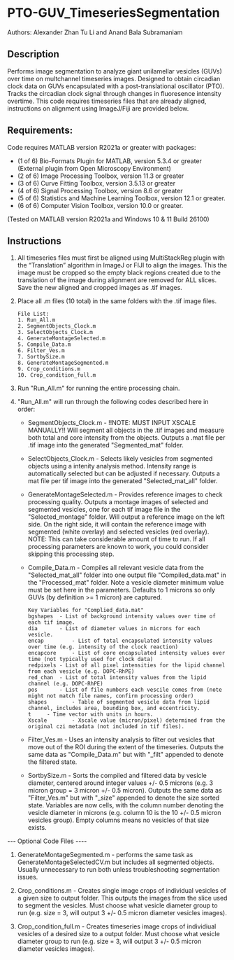 # PTO-GUV_TimeseriesSegmentation

Authors: Alexander Zhan Tu Li and Anand Bala Subramaniam

## Description
Performs image segmentation to analyze giant unilamellar vesicles (GUVs) over time on multchannel timeseries images. Designed to obtain circadian clock data on GUVs encapsulated with a post-translational oscillator (PTO). Tracks the circadian clock signal through changes in fluoresence intensity overtime. This code requires timeseries files that are already aligned, instructions on alignment using ImageJ/Fiji are provided below. 

## Requirements:

Code requires MATLAB version R2021a or greater with packages:
- (1 of 6) Bio-Formats Plugin for MATLAB, version 5.3.4 or greater (External plugin from Open Microscopy Environment)
- (2 of 6) Image Processing Toolbox, version 11.3 or greater
- (3 of 6) Curve Fitting Toolbox, version 3.5.13 or greater
- (4 of 6) Signal Processing Toolbox, version 8.6 or greater
- (5 of 6) Statistics and Machine Learning Toolbox, version 12.1 or greater.
- (6 of 6) Computer Vision Toolbox, version 10.0 or greater.

(Tested on MATLAB version R2021a and Windows 10 & 11 Build 26100)

## Instructions

1. All timeseries files must first be aligned using MultiStackReg plugin with the “Translation” algorithm in ImageJ or FIJI to align the images. This the image must be cropped so the empty black regions created due to the translation of the image during alignment are removed for ALL slices. Save the new aligned and cropped images as .tif images.

2. Place all .m files (10 total) in the same folders with the .tif image files.

    ```
    File List:
    1. Run_All.m
    2. SegmentObjects_Clock.m
    3. SelectObjects_Clock.m
    4. GenerateMontageSelected.m
    5. Compile_Data.m
    6. Filter_Ves.m
    7. SortbySize.m
    8. GenerateMontageSegmented.m
    9. Crop_conditions.m
    10. Crop_condition_full.m
    ```

3. Run "Run_All.m" for running the entire processing chain.

4. "Run_All.m" will run through the following codes described here in order:

    - SegmentObjects_Clock.m - !!NOTE: MUST INPUT XSCALE MANUALLY!! Will segment all objects in the .tif images and measure both total and core intensity from the objects. Outputs a .mat file per .tif image into the generated "Segmented_mat" folder.

    - SelectObjects_Clock.m - Selects likely vesicles from segmented objects using a intenity analysis method. Intensity range is automatically selected but can be adjusted if necessary. Outputs a mat file per tif image into the generated "Selected_mat_all" folder.

    - GenerateMontageSelected.m - Provides reference images to check processing quality. Outputs a montage images of selected and segmented vesicles, one for each tif image file in the "Selected_montage" folder. Will output a reference image on the left side. On the right side, it will contain the reference image with segmented (white overlay) and selected vesicles (red overlay).
NOTE: This can take considerable amount of time to run. If all processing parameters are known to work, you could consider skipping this processing step.

    - Compile_Data.m - Compiles all relevant vesicle data from the "Selected_mat_all" folder into one output file "Compiled_data.mat" in the "Processed_mat" folder. Note a vesicle diameter minimum value must be set here in the parameters. Defaults to 1 microns so only GUVs (by definition >= 1 micron) are captured.
      
      ```
      Key Variables for "Complied_data.mat"
      bgshapes 	- List of background intensity values over time of each tif image.
      dia 	 	- List of diameter values in microns for each vesicle.
      encap 	 	- List of total encapsulated intensity values over time (e.g. intensity of the clock reaction)
      encapcore 	- List of core encapsulated intensity values over time (not typically used for clock data)
      redpixels	- List of all pixel intensities for the lipid channel from each vesicle (e.g. DOPC-RhPE)
      red_chan	- List of total intensity values from the lipid channel (e.g. DOPC-RhPE)
      pos 		- List of file numbers each vescile comes from (note might not match file names, confirm processing order)
      shapes		- Table of segmented vesicle data from lipid channel, includes area, bounding box, and eccentricity.
      t		- Time vector with units in hours.
      Xscale 		- Xscale value (micron/pixel) determined from the original czi metadata (not included in tif files).
      ```

    - Filter_Ves.m - Uses an intensity analysis to filter out vesicles that move out of the ROI during the extent of the timeseries. Outputs the same data as "Compile_Data.m" but with "_filt" appended to denote the filtered state. 

    - SortbySize.m - Sorts the compiled and filtered data by vesicle diameter, centered around integer values +/- 0.5 microns (e.g. 3 micron group = 3 micron +/- 0.5 micron). Outputs the same data as "Filter_Ves.m" but with "_size" appended to denote the size sorted state. Variables are now cells, with the column number denoting the vesicle diameter in microns (e.g. column 10 is the 10 +/- 0.5 micron vesicles group). Empty columns means no vesicles of that size exists.

--- Optional Code Files ----

1. GenerateMontageSegmented.m - performs the same task as GenerateMontageSelectedCV.m but includes all segmented objects. Usually unnecessary to run both unless troubleshooting segmentation issues.

2. Crop_conditions.m - Creates single image crops of individual vesicles of a given size to output folder. This outputs the images from the slice used to segment the vesicles. Must choose what vesicle diameter group to run (e.g. size = 3, will output 3 +/- 0.5 micron diameter vesicles images).

3. Crop_condition_full.m - Creates timeseries image crops of individiual vesicles of a desired size to a output folder. Must choose what vesicle diameter group to run (e.g. size = 3, will output 3 +/- 0.5 micron diameter vesicles images).
